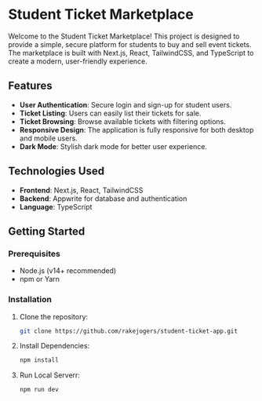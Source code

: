 # Student Ticket Marketplace

Welcome to the Student Ticket Marketplace! This project is designed to provide a simple, secure platform for students to buy and sell event tickets. The marketplace is built with Next.js, React, TailwindCSS, and TypeScript to create a modern, user-friendly experience.

## Features

- **User Authentication**: Secure login and sign-up for student users.
- **Ticket Listing**: Users can easily list their tickets for sale.
- **Ticket Browsing**: Browse available tickets with filtering options.
- **Responsive Design**: The application is fully responsive for both desktop and mobile users.
- **Dark Mode**: Stylish dark mode for better user experience.

## Technologies Used

- **Frontend**: Next.js, React, TailwindCSS
- **Backend**: Appwrite for database and authentication
- **Language**: TypeScript

## Getting Started

### Prerequisites

- Node.js (v14+ recommended)
- npm or Yarn

### Installation

1. Clone the repository:
   ```bash
   git clone https://github.com/rakejogers/student-ticket-app.git

2. Install Dependencies:
   ```bash
   npm install

2. Run Local Serverr:
   ```bash
   npm run dev
